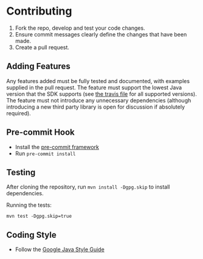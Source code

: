 # Contributing

   1. Fork the repo, develop and test your code changes.
   2. Ensure commit messages clearly define the changes that have been made.
   3. Create a pull request.
   
## Adding Features

Any features added must be fully tested and documented, with examples supplied in the pull request.
The feature must support the lowest Java version that the SDK supports (see [the travis file](.travis.yml) for all supported versions).  The feature
must not introduce any unnecessary dependencies (although introducing a new third party library
is open for discussion if absolutely required).

## Pre-commit Hook

* Install the [pre-commit framework](https://pre-commit.com/)
* Run `pre-commit install`

## Testing

After cloning the repository, run `mvn install -Dgpg.skip` to install dependencies.

Running the tests:

```shell
mvn test -Dgpg.skip=true
```

## Coding Style

* Follow the [Google Java Style Guide](https://google.github.io/styleguide/javaguide.html)